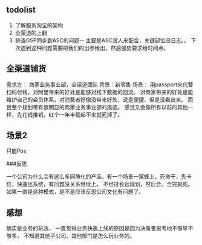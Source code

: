 ## todolist

1. 了解服务淘宝的架构
2. 全渠道的上翻
3. 排查GSP同步到ASC的问题-- 主要是ASC没人来配合，关键部位没日志。。 下次遇到这种问题需要把我们的出参给出，然后强势要求给时间点。


## 全渠道铺货
需求方： 商家业务事业部，全渠道团队
背景：新零售
场景： 用passport来代替扫码付钱，对阿里带来的好处是能够对线下数据的回流。 对商家带来的好处是能维护自己的会员体系，对消费者好像没带来好处，说是便捷、但是没看出来。 而且整个规划带有很明显的商家业务事业部的痕迹。 感觉又会像所有以前的其他一样，先花钱推销，红个一年半载起不来就死掉了。

## 场景2
只能Pos


###反思

一个公司为什么会有这么多同质化的产品，有一个场景一窝蜂上，死命干，先卡位，快速出系统，有问题没关系继续上。 不经过长远规划，然后合、合完就死。  如果一直是这种模式，是不是应该反思公司文化有问题了。

## 感想
确实是业务的玩法， 一直觉得业务快速上线的原因是因为决策者思考地不够早不够多， 不知道其他子公司、其他部门是怎么玩业务的。



